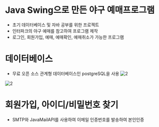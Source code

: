 # Java Swing으로 만든 야구 예매프로그램
- 초기 데이터베이스 및 자바 공부를 위한 프로젝트
- 인터파크의 야구 예매를 참고하여 프로그램 제작
- 로그인, 회원가입, 예매, 예매확인, 예매취소가 가능한 프로그램

# 데이터베이스
- 무료 오픈 소스 관계형 데이터베이스인 postgreSQL을 사용
![2](https://github.com/ajw3351/d/blob/main/1q.png)

![2](https://github.com/ajw3351/d/blob/main/2q.png)

# 회원가입, 아이디/비밀번호 찾기
- SMTP와 JavaMailAPI를 사용하여 이메일 인증번호를 발송하여 본인인증

